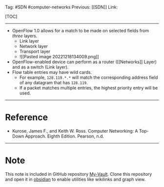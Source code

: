 Tag: #SDN #computer-networks 
Previous: [[SDN]]
Link: 

[TOC]

---

- OpenFlow 1.0 allows for a match to be made on selected fields from *three* layers.
	- Link layer
	- Network layer
	- Transport layer
	- ![[Pasted image 20221218134009.png]]
- OpenFlow-enabled device can perform as a router ([[Networks]] Layer) and as a switch (Link layer).
- Flow table entries may have wild cards.
	- For example, `128.119.*.*` will match the corresponding address field of any datagram that has `128.119`.
	- If a packet matches multiple entries, the highest priority entry will be used.

---

# Reference

- Kurose, James F., and Keith W. Ross. Computer Networking: A Top-Down Approach. Eighth Edition. Pearson, n.d.

---

# Note

This note is included in GitHub repository [My-Vault](https://github.com/LittleD3092/My-Vault.git). Clone this repository and open it in [obsidian](https://obsidian.md/) to enable utilities like wikilinks and graph view.